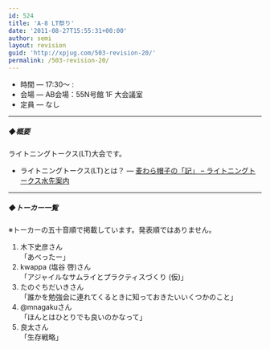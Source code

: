 ```yaml
---
id: 524
title: 'A-8 LT祭り'
date: '2011-08-27T15:55:31+00:00'
author: semi
layout: revision
guid: 'http://xpjug.com/503-revision-20/'
permalink: /503-revision-20/
---
```


- 時間 — 17:30～ :
- 会場 — AB会場：55N号館 1F 大会議室
- 定員 — なし

---

##### ◆概要

ライトニングトークス(LT)大会です。

- ライトニングトークス(LT)とは？ — [麦わら帽子の「記」 – ライトニングトークス水先案内](http://mugiwara.jp/ki2/wifky.pl?p=LTGuide)

---

##### ◆トーカー一覧

※トーカーの五十音順で掲載しています。発表順ではありません。

1. 木下史彦さん  
    「あべったー」
2. kwappa (塩谷 啓)さん  
    「アジャイルなサムライとプラクティスづくり (仮)」
3. たのぐちだいきさん  
    「誰かを勉強会に連れてくるときに知っておきたいいくつかのこと」
4. @mnagakuさん  
    「ほんとはひとりでも良いのかなって」
5. 良太さん  
    「生存戦略」